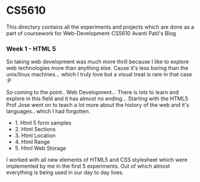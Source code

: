 # CS5610
This directory contains all the experiments and projects which are done as a part of coursework for Web-Development-CS5610
Avanti Patil's Blog
<h3>Week 1 - HTML 5</h3>

<p>So taking web development was much more thrill because I like to explore web technologies 
more than anything else. Cause it's less boring than the unix/linux machines... 
which I truly love but a visual treat is rare in that case :P
</p>

<p>
So coming to the point.. Web Development... There is lots to learn and explore in this field and it has almost no ending...
Starting with the HTML5 Prof Jose went on to teach a lot more about the history of the web and it's languages.. which I had forgotten. 
<ul>
<li>1. Html 5 form samples</li>
<li>2. Html Sections</li>
<li>3. Html Location</li>
<li>4. Html Range</li>
<li>5. Html Web Storage</li>
</ul>
</p>

<p>
I worked with all new elements of HTML5 and CSS stylesheet which were implemented by me in the first 5 experiments.
Out of which almost everything is being used in our day to day lives.

</p>
